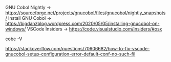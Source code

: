 GNU Cobol Nightly -> https://sourceforge.net/projects/gnucobol/files/gnucobol/nightly_snapshots/
Install GNU Cobol -> https://bigdanzblog.wordpress.com/2020/05/05/installing-gnucobol-on-windows/
VSCode Insiders -> https://code.visualstudio.com/insiders/#osx

cobc -V

https://stackoverflow.com/questions/70606682/how-to-fix-vscode-gnucobol-setup-configuration-error-default-conf-no-such-fil